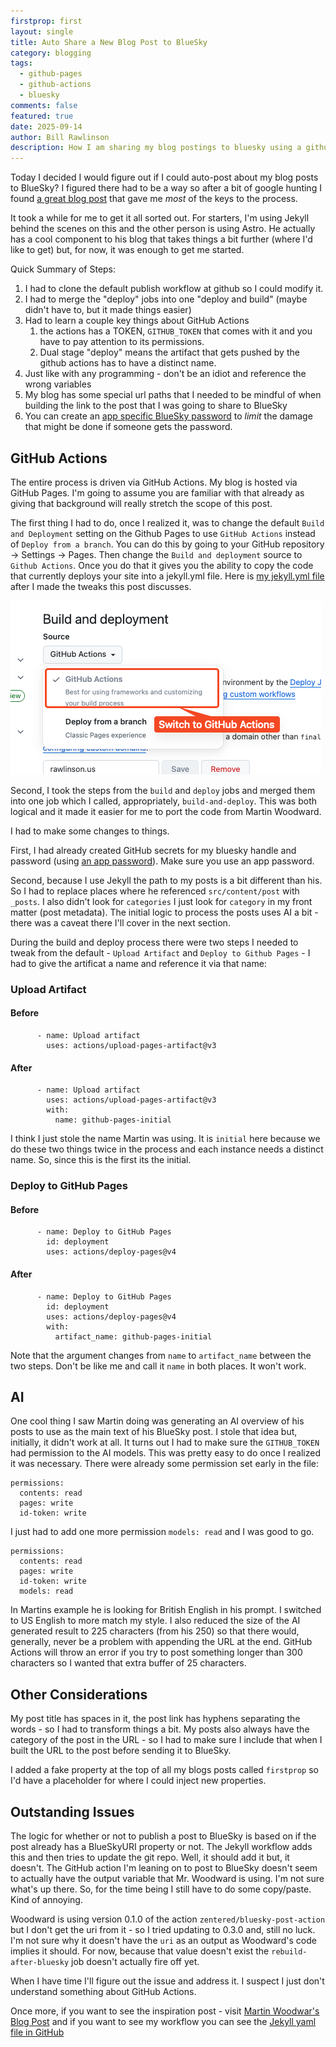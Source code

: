 ```yaml
---
firstprop: first
layout: single
title: Auto Share a New Blog Post to BlueSky
category: blogging
tags:
  - github-pages
  - github-actions
  - bluesky
comments: false
featured: true
date: 2025-09-14
author: Bill Rawlinson
description: How I am sharing my blog postings to bluesky using a github action.
---
```

Today I decided I would figure out if I could auto-post about my blog posts to BlueSky? I figured there had to be a way so after a bit of google hunting I found [a great blog post](https://www.woodwardweb.com/post/2025/08/automated-bluesky-integration/) that gave me _most_ of the keys to the process.  

It took a while for me to get it all sorted out.  For starters, I'm using Jekyll behind the scenes on this and the other person is using Astro.  He actually has a cool component to his blog that takes things a bit further (where I'd like to get) but, for now, it was enough to get me started.

Quick Summary of Steps:
1. I had to clone the default publish workflow at github so I could modify it.
2. I had to merge the "deploy" jobs into one "deploy and build" (maybe didn't have to, but it made things easier)
3. Had to learn a couple key things about GitHub Actions
	1. the actions has a TOKEN, `GITHUB_TOKEN` that comes with it and you have to pay attention to its permissions.
	2. Dual stage "deploy" means the artifact that gets pushed by the github actions has to have a distinct name.
4. Just like with any programming - don't be an idiot and reference the wrong variables
5. My blog has some special url paths that I needed to be mindful of when building the link to the post that I was going to share to BlueSky
6. You can create an [app specific BlueSky password](https://bsky.app/settings/app-passwords) to _limit_ the damage that might be done if someone gets the password.

## GitHub Actions
The entire process is driven via GitHub Actions.  My blog is hosted via GitHub Pages. I'm going to assume you are familiar with that already as giving that background will really stretch the scope of this post.

The first thing I had to do, once I realized it, was to change the default `Build and Deployment` setting on the Github Pages to use `GitHub Actions` instead of `Deploy from a branch`.  You can do this by going to your GitHub repository -> Settings -> Pages.  Then change the `Build and deployment` source to `Github Actions`.  Once you do that it gives you the ability to copy the code that currently deploys your site into a jekyll.yml file.  Here is [my jekyll.yml file](https://github.com/finalcut/finalcut.github.io/blob/main/.github/workflows/jekyll.yml) after I made the tweaks this post discusses.

![GitHub Actions Setting](/assets/images/github-actions-build.png)

Second, I took the steps from the `build` and `deploy` jobs and merged them into one job which I called, appropriately, `build-and-deploy`.  This was both logical and it made it easier for me to port the code from Martin Woodward.

I had to make some changes to things.  

First, I had already created GitHub secrets for my bluesky handle and password (using [an app password](https://bsky.app/settings/app-passwords)).  Make sure you use an app password.

Second, because I use Jekyll the path to my posts is a bit different than his.  So I had to replace places where he referenced `src/content/post` with `_posts`.  I also didn't look for `categories` I just look for `category` in my front matter (post metadata).  The initial logic to process the posts uses AI a bit - there was a caveat there I'll cover in the next section.

During the build and deploy process there were two steps I needed to tweak from the default - `Upload Artifact` and `Deploy to Github Pages` - I had to give the artificat a name and reference it via that name:
### Upload Artifact

#### Before
```
      - name: Upload artifact        
        uses: actions/upload-pages-artifact@v3
```
#### After
```
      - name: Upload artifact
        uses: actions/upload-pages-artifact@v3
        with:
          name: github-pages-initial
```

I think I just stole the name Martin was using.  It is `initial` here because we do these two things twice in the process and each instance needs a distinct name.  So, since this is the first its the initial.
### Deploy to GitHub Pages
#### Before
```
      - name: Deploy to GitHub Pages
        id: deployment
        uses: actions/deploy-pages@v4
```
#### After
```
      - name: Deploy to GitHub Pages
        id: deployment
        uses: actions/deploy-pages@v4
        with:
          artifact_name: github-pages-initial
```

Note that the argument changes from `name` to `artifact_name` between the two steps.  Don't be like me and call it `name` in both places. It won't work.

## AI
One cool thing I saw Martin doing was generating an AI overview of his posts to use as the main text of his BlueSky post.  I stole that idea but, initially, it didn't work at all.  It turns out I had to make sure the `GITHUB_TOKEN` had permission to the AI models.  This was pretty easy to do once I realized it was necessary.  There were already some permission set early in the file:

```
permissions:
  contents: read
  pages: write
  id-token: write
```

I just had to add one more permission `models: read` and I was good to go.
```
permissions:
  contents: read
  pages: write
  id-token: write
  models: read
```

In Martins example he is looking for British English in his prompt. I switched to US English to more match my style.  I also reduced the size of the AI generated result to 225 characters (from his 250) so that there would, generally, never be a problem with appending the URL at the end.  GitHub Actions will throw an error if you try to post something longer than 300 characters so I wanted that extra buffer of 25 characters.

## Other Considerations
My post title has spaces in it, the post link has hyphens separating the words - so I had to transform things a bit.  My posts also always have the category of the post in the URL - so I had to make sure I include that when I built the URL to the post before sending it to BlueSky.

I added a fake property at the top of all my blogs posts called `firstprop` so I'd have a placeholder for where I could inject new properties.

## Outstanding Issues

The logic for whether or not to publish a post to BlueSky is based on if the post already has a BlueSkyURI property or not.  The Jekyll workflow adds this and then tries to update the git repo. Well, it should add it but, it doesn't.  The GitHub action I'm leaning on to post to BlueSky doesn't seem to actually have the output variable that Mr. Woodward is using.  I'm not sure what's up there.  So, for the time being I still have to do some copy/paste.  Kind of annoying.

Woodward is using version 0.1.0 of the action `zentered/bluesky-post-action` but I don't get the uri from it - so I tried updating to 0.3.0 and, still no luck.  I'm not sure why it doesn't have the `uri` as an output as Woodward's code implies it should.  For now, because that value doesn't exist the `rebuild-after-bluesky` job doesn't actually fire off yet.

When I have time I'll figure out the issue and address it. I suspect I just don't understand something about GitHub Actions.

Once more, if you want to see the inspiration post - visit [Martin Woodwar's Blog Post](https://www.woodwardweb.com/post/2025/08/automated-bluesky-integration/) and if you want to see my workflow you can see the [Jekyll yaml file in GitHub](https://github.com/finalcut/finalcut.github.io/blob/main/.github/workflows/jekyll.yml)


